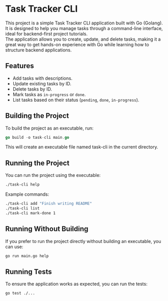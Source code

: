 # Task Tracker CLI

This project is a simple Task Tracker CLI application built 
with Go (Golang). It is designed to help you manage tasks 
through a command-line interface, ideal for backend-first 
project tutorials.  
The application allows you to create, update, and delete 
tasks, making it a great way to get hands-on experience 
with Go while learning how to structure backend applications.

## Features
- Add tasks with descriptions.
- Update existing tasks by ID.
- Delete tasks by ID.
- Mark tasks as `in-progress` or `done`.
- List tasks based on their status (`pending`, `done`, `in-progress`).

## Building the Project
To build the project as an executable, run:
```go
go build -o task-cli main.go
```
This will create an executable file named task-cli in the current directory.  

## Running the Project
You can run the project using the executable:
```bash
./task-cli help
```
Example commands:
```bash
./task-cli add "Finish writing README"
./task-cli list
./task-cli mark-done 1
```

## Running Without Building
If you prefer to run the project directly without building an executable, you can use:  
```bash
go run main.go help
```

## Running Tests  
To ensure the application works as expected, you can run the tests:
```bash
go test ./...
```